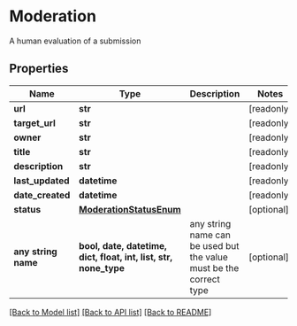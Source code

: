 # Moderation

A human evaluation of a submission

## Properties
Name | Type | Description | Notes
------------ | ------------- | ------------- | -------------
**url** | **str** |  | [readonly] 
**target_url** | **str** |  | [readonly] 
**owner** | **str** |  | [readonly] 
**title** | **str** |  | [readonly] 
**description** | **str** |  | [readonly] 
**last_updated** | **datetime** |  | [readonly] 
**date_created** | **datetime** |  | [readonly] 
**status** | [**ModerationStatusEnum**](ModerationStatusEnum.md) |  | [optional] 
**any string name** | **bool, date, datetime, dict, float, int, list, str, none_type** | any string name can be used but the value must be the correct type | [optional]

[[Back to Model list]](../README.md#documentation-for-models) [[Back to API list]](../README.md#documentation-for-api-endpoints) [[Back to README]](../README.md)


